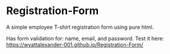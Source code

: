 # Registration-Form
A simple employee T-shirt registration form using pure html.

Has form validation for: name, email, and password.
Test it here:
https://wyattalexander-001.github.io/Registration-Form/